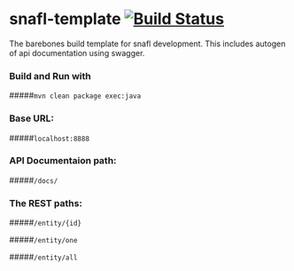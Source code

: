 # snafl-template [![Build Status](https://travis-ci.org/lockss/snafl-template.svg?branch=master)](https://travis-ci.org/lockss/snafl-template)

The barebones build template for snafl development.
This includes autogen of api documentation using swagger.

### Build and Run with
#####<code>mvn clean package exec:java</code>
  
### Base URL: 
#####<code>localhost:8888</code>
  
### API Documentaion path:
#####<code>/docs/</code>
  
### The REST paths:
#####<code>/entity/{id}</code>
  
#####<code>/entity/one</code>
  
#####<code>/entity/all</code>

